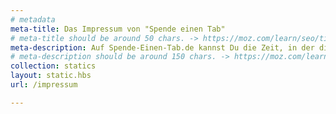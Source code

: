```yaml
---
# metadata
meta-title: Das Impressum von "Spende einen Tab"
# meta-title should be around 50 chars. -> https://moz.com/learn/seo/title-tag
meta-description: Auf Spende-Einen-Tab.de kannst Du die Zeit, in der diese Seite offen ist, in eine Spende verwandeln.
# meta-description should be around 150 chars. -> https://moz.com/learn/seo/meta-description
collection: statics
layout: static.hbs
url: /impressum

---
```

